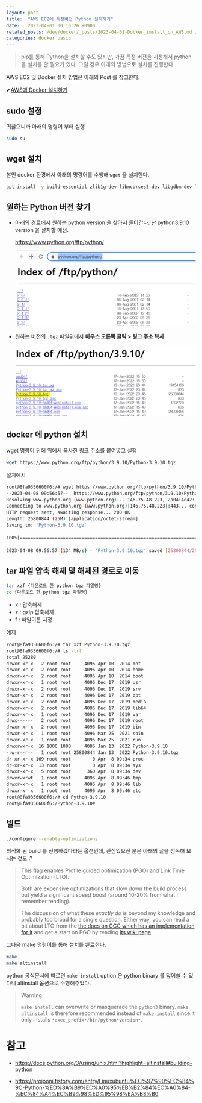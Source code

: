 ```yaml
---
layout: post
title:  "AWS EC2에 특정버전 Python 설치하기"
date:   2023-04-01 00:16:26 +0900
related_posts: /dev/docker/_posts/2023-04-01-Docker_install_on_AWS.md /dev/docker/_posts/2023-03-11-Docker_install.markdown /dev/docker/_posts/2023-04-08-Python_install_on_AWS
categories: docker basic
---
```


>  pip를 통해 Python을 설치할 수도 있지만, 가끔 특정 버전을 지정해서 python을 설치를 할 필요가 있다. 그럴 경우 아래의 방법으로 설치를 진행한다.

AWS EC2 및 Docker 설치 방법은 아래의 Post 를 참고한다.

✔[AWS에 Docker 설치하기](https://cloudy-bay.github.io/dev/docker/basic/2023-03-31-Docker-install-on-AWS/)

## sudo 설정

귀찮으니까 아래의 명령어 부터 실행

```bash
sudo su
```

## wget 설치

본인 docker 환경에서 아래의 명령어를 수행해 `wget` 을 설치한다.

```bash
apt install -y build-essential zlib1g-dev libncurses5-dev libgdbm-dev libnss3-dev libssl-dev libreadline-dev libffi-dev wget
```

## 원하는 Python 버전 찾기

- 아래의 경로에서 원하는 python version 을 찾아서 들어간다. 난 python3.9.10 version 을 설치할 예정.

  https://www.python.org/ftp/python/

  <img src="/assets/image-20230408185206220.png" alt="image-20230408185206220" style="zoom:50%;" />

- 원하는 버전의 `.tgz` 파일위에서 **마우스 오른쪽 클릭 > 링크 주소 복사**

  <img src="/assets/image-20230408185451453.png" alt="image-20230408185451453" style="zoom:50%;" />

## docker 에 python 설치

wget 명령어 뒤에 위에서 복사한 링크 주소를 붙여넣고 실행

```bash
wget https://www.python.org/ftp/python/3.9.10/Python-3.9.10.tgz
```

설치예시

```bash
root@8fa9356600f6:/# wget https://www.python.org/ftp/python/3.9.10/Python-3.9.10.tgz
--2023-04-08 09:56:57--  https://www.python.org/ftp/python/3.9.10/Python-3.9.10.tgz
Resolving www.python.org (www.python.org)... 146.75.48.223, 2a04:4e42:7c::223
Connecting to www.python.org (www.python.org)|146.75.48.223|:443... connected.
HTTP request sent, awaiting response... 200 OK
Length: 25800844 (25M) [application/octet-stream]
Saving to: 'Python-3.9.10.tgz'

100%[==============================================================================>] 25,800,844   134MB/s   in 0.2s

2023-04-08 09:56:57 (134 MB/s) - 'Python-3.9.10.tgz' saved [25800844/25800844]
```

## tar 파일 압축 해제 및 해제된 경로로 이동

``` bash
tar xzf {다운로드 한 python tgz 파일명}
cd {다운로드 한 python tgz 파일명}
```

- x : 압축해제
- z : gzip 압축해제
- f : 파일이름 지정

예제

```bash
root@8fa9356600f6:/# tar xzf Python-3.9.10.tgz
root@8fa9356600f6:/# ls -lrt
total 25280
drwxr-xr-x   2 root root     4096 Apr 10  2014 mnt
drwxr-xr-x   2 root root     4096 Apr 10  2014 home
drwxr-xr-x   2 root root     4096 Apr 10  2014 boot
drwxr-xr-x   1 root root     4096 Dec 17  2019 usr
drwxr-xr-x   2 root root     4096 Dec 17  2019 srv
drwxr-xr-x   2 root root     4096 Dec 17  2019 opt
drwxr-xr-x   2 root root     4096 Dec 17  2019 media
drwxr-xr-x   2 root root     4096 Dec 17  2019 lib64
drwxr-xr-x   1 root root     4096 Dec 17  2019 var
drwx------   2 root root     4096 Dec 17  2019 root
drwxr-xr-x   2 root root     4096 Dec 17  2019 bin
drwxr-xr-x   1 root root     4096 Mar 25  2021 sbin
drwxr-xr-x   1 root root     4096 Mar 25  2021 run
drwxrwxr-x  16 1000 1000     4096 Jan 13  2022 Python-3.9.10
-rw-r--r--   1 root root 25800844 Jan 13  2022 Python-3.9.10.tgz
dr-xr-xr-x 169 root root        0 Apr  8 09:34 proc
dr-xr-xr-x  13 root root        0 Apr  8 09:34 sys
drwxr-xr-x   5 root root      360 Apr  8 09:34 dev
drwxrwxrwt   1 root root     4096 Apr  8 09:46 tmp
drwxr-xr-x   1 root root     4096 Apr  8 09:46 lib
drwxr-xr-x   1 root root     4096 Apr  8 09:46 etc
root@8fa9356600f6:/# cd Python-3.9.10
root@8fa9356600f6:/Python-3.9.10#
```

## 빌드

```bash
./configure --enable-optimizations
```

최적화 된 build 를 진행하겠다라는 옵션인데, 관심있으신 분은 아래의 글을 정독해 보시는 것도..?

> This flag enables Profile guided optimization (PGO) and Link Time Optimization (LTO).
>
> Both are expensive optimizations that slow down the build process but yield a significant speed boost (around 10-20% from what I remember reading).
>
> The discussion of what these *exactly do* is beyond my knowledge and probably too broad for a single question. Either way, you can read a bit about LTO from the [the docs on GCC which has an implementation for it](https://gcc.gnu.org/onlinedocs/gccint/LTO-Overview.html) and get a start on PGO by reading [its wiki page](https://en.wikipedia.org/wiki/Profile-guided_optimization).

그다음 make 명령어를 통해 설치를 완료한다.

```bash
make 
make altinstall
```

python 공식문서에 따르면 `make install` option 은 python binary 를 덮어쓸 수 있다니 altinstall 옵션으로 수행해주었다.

>  Warning
>
> `make install` can overwrite or masquerade the `python3` binary. `make altinstall` is therefore recommended instead of `make install` since it only installs `*exec_prefix*/bin/python*version*`.



# 참고

- https://docs.python.org/3/using/unix.html?highlight=altinstall#building-python

- https://projooni.tistory.com/entry/Linuxubuntu%EC%97%90%EC%84%9C-Python-%ED%8A%B9%EC%A0%95%EB%B2%84%EC%A0%84-%EC%84%A4%EC%B9%98%ED%95%98%EA%B8%B0

  



